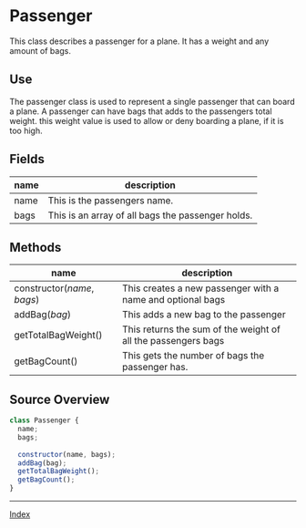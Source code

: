 # Passenger

This class describes a passenger for a plane. It has a weight and any amount of bags. 

## Use

The passenger class is used to represent a single passenger that can board a plane. A passenger can have bags that adds to the passengers total weight. this weight value is used to allow or deny boarding a plane, if it is too high.

## Fields

| name | description                                       |
| ---- | ------------------------------------------------- |
| name | This is the passengers name.                      |
| bags | This is an array of all bags the passenger holds. |



## Methods

| name                        | description                                                  |
| --------------------------- | ------------------------------------------------------------ |
| constructor(*name*, *bags*) | This creates a new passenger with a name and optional bags   |
| addBag(*bag*)               | This adds a new bag to the passenger                         |
| getTotalBagWeight()         | This returns the sum of the weight of all the passengers bags |
| getBagCount()               | This gets the number of bags the passenger has.              |



## Source Overview

``` javascript
class Passenger {
  name;
  bags;
  
  constructor(name, bags);
  addBag(bag);
  getTotalBagWeight();
  getBagCount();
}
```

---

[Index](./index.md)


